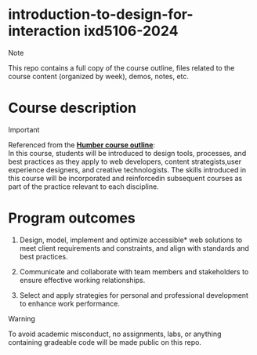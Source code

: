 # introduction-to-design-for-interaction ixd5106-2024
> [!NOTE] 
>This repo contains a full copy of the course outline, files related to the course content (organized by week), demos, notes, etc.

# Course description
> [!IMPORTANT] 
> Referenced from the **[Humber course outline](https://humber.ca/transferoptions/course-outlines/outline.html?code=IXD%205106&view=1&year=2024)**:  
> In this course, students will be introduced to design tools, processes, and best practices as they apply to web developers, content strategists,user experience designers, and creative technologists. The skills introduced in this course will be incorporated and reinforcedin subsequent courses as part of the practice relevant to each discipline.

# Program outcomes
1. Design, model, implement and optimize accessible* web solutions to meet client requirements and constraints, and align with standards and best practices.

2. Communicate and collaborate with team members and stakeholders to ensure effective working relationships.

3. Select and apply strategies for personal and professional development to enhance work performance.

> [!WARNING] 
> To avoid academic misconduct, no assignments, labs, or anything containing gradeable code will be made public on this repo.

